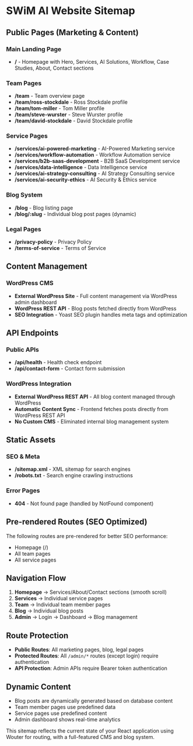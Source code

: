 
# SWiM AI Website Sitemap

## Public Pages (Marketing & Content)

### Main Landing Page
- **/** - Homepage with Hero, Services, AI Solutions, Workflow, Case Studies, About, Contact sections

### Team Pages
- **/team** - Team overview page
- **/team/ross-stockdale** - Ross Stockdale profile
- **/team/tom-miller** - Tom Miller profile  
- **/team/steve-wurster** - Steve Wurster profile
- **/team/david-stockdale** - David Stockdale profile

### Service Pages
- **/services/ai-powered-marketing** - AI-Powered Marketing service
- **/services/workflow-automation** - Workflow Automation service
- **/services/b2b-saas-development** - B2B SaaS Development service
- **/services/data-intelligence** - Data Intelligence service
- **/services/ai-strategy-consulting** - AI Strategy Consulting service
- **/services/ai-security-ethics** - AI Security & Ethics service

### Blog System
- **/blog** - Blog listing page
- **/blog/:slug** - Individual blog post pages (dynamic)

### Legal Pages
- **/privacy-policy** - Privacy Policy
- **/terms-of-service** - Terms of Service

## Content Management

### WordPress CMS
- **External WordPress Site** - Full content management via WordPress admin dashboard
- **WordPress REST API** - Blog posts fetched directly from WordPress
- **SEO Integration** - Yoast SEO plugin handles meta tags and optimization

## API Endpoints

### Public APIs
- **/api/health** - Health check endpoint
- **/api/contact-form** - Contact form submission

### WordPress Integration
- **External WordPress REST API** - All blog content managed through WordPress
- **Automatic Content Sync** - Frontend fetches posts directly from WordPress REST API
- **No Custom CMS** - Eliminated internal blog management system

## Static Assets

### SEO & Meta
- **/sitemap.xml** - XML sitemap for search engines
- **/robots.txt** - Search engine crawling instructions

### Error Pages
- **404** - Not found page (handled by NotFound component)

## Pre-rendered Routes (SEO Optimized)

The following routes are pre-rendered for better SEO performance:
- Homepage (/)
- All team pages
- All service pages

## Navigation Flow

1. **Homepage** → Services/About/Contact sections (smooth scroll)
2. **Services** → Individual service pages
3. **Team** → Individual team member pages
4. **Blog** → Individual blog posts
5. **Admin** → Login → Dashboard → Blog management

## Route Protection

- **Public Routes**: All marketing pages, blog, legal pages
- **Protected Routes**: All `/admin/*` routes (except login) require authentication
- **API Protection**: Admin APIs require Bearer token authentication

## Dynamic Content

- Blog posts are dynamically generated based on database content
- Team member pages use predefined data
- Service pages use predefined content
- Admin dashboard shows real-time analytics

This sitemap reflects the current state of your React application using Wouter for routing, with a full-featured CMS and blog system.
